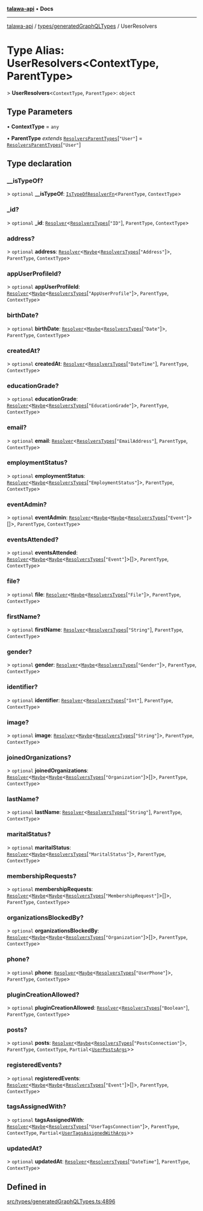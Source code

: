 [**talawa-api**](../../../README.md) • **Docs**

***

[talawa-api](../../../modules.md) / [types/generatedGraphQLTypes](../README.md) / UserResolvers

# Type Alias: UserResolvers\<ContextType, ParentType\>

\> **UserResolvers**\<`ContextType`, `ParentType`\>: `object`

## Type Parameters

• **ContextType** = `any`

• **ParentType** *extends* [`ResolversParentTypes`](ResolversParentTypes.md)\[`"User"`\] = [`ResolversParentTypes`](ResolversParentTypes.md)\[`"User"`\]

## Type declaration

### \_\_isTypeOf?

\> `optional` **\_\_isTypeOf**: [`IsTypeOfResolverFn`](IsTypeOfResolverFn.md)\<`ParentType`, `ContextType`\>

### \_id?

\> `optional` **\_id**: [`Resolver`](Resolver.md)\<[`ResolversTypes`](ResolversTypes.md)\[`"ID"`\], `ParentType`, `ContextType`\>

### address?

\> `optional` **address**: [`Resolver`](Resolver.md)\<[`Maybe`](Maybe.md)\<[`ResolversTypes`](ResolversTypes.md)\[`"Address"`\]\>, `ParentType`, `ContextType`\>

### appUserProfileId?

\> `optional` **appUserProfileId**: [`Resolver`](Resolver.md)\<[`Maybe`](Maybe.md)\<[`ResolversTypes`](ResolversTypes.md)\[`"AppUserProfile"`\]\>, `ParentType`, `ContextType`\>

### birthDate?

\> `optional` **birthDate**: [`Resolver`](Resolver.md)\<[`Maybe`](Maybe.md)\<[`ResolversTypes`](ResolversTypes.md)\[`"Date"`\]\>, `ParentType`, `ContextType`\>

### createdAt?

\> `optional` **createdAt**: [`Resolver`](Resolver.md)\<[`ResolversTypes`](ResolversTypes.md)\[`"DateTime"`\], `ParentType`, `ContextType`\>

### educationGrade?

\> `optional` **educationGrade**: [`Resolver`](Resolver.md)\<[`Maybe`](Maybe.md)\<[`ResolversTypes`](ResolversTypes.md)\[`"EducationGrade"`\]\>, `ParentType`, `ContextType`\>

### email?

\> `optional` **email**: [`Resolver`](Resolver.md)\<[`ResolversTypes`](ResolversTypes.md)\[`"EmailAddress"`\], `ParentType`, `ContextType`\>

### employmentStatus?

\> `optional` **employmentStatus**: [`Resolver`](Resolver.md)\<[`Maybe`](Maybe.md)\<[`ResolversTypes`](ResolversTypes.md)\[`"EmploymentStatus"`\]\>, `ParentType`, `ContextType`\>

### eventAdmin?

\> `optional` **eventAdmin**: [`Resolver`](Resolver.md)\<[`Maybe`](Maybe.md)\<[`Maybe`](Maybe.md)\<[`ResolversTypes`](ResolversTypes.md)\[`"Event"`\]\>[]\>, `ParentType`, `ContextType`\>

### eventsAttended?

\> `optional` **eventsAttended**: [`Resolver`](Resolver.md)\<[`Maybe`](Maybe.md)\<[`Maybe`](Maybe.md)\<[`ResolversTypes`](ResolversTypes.md)\[`"Event"`\]\>[]\>, `ParentType`, `ContextType`\>

### file?

\> `optional` **file**: [`Resolver`](Resolver.md)\<[`Maybe`](Maybe.md)\<[`ResolversTypes`](ResolversTypes.md)\[`"File"`\]\>, `ParentType`, `ContextType`\>

### firstName?

\> `optional` **firstName**: [`Resolver`](Resolver.md)\<[`ResolversTypes`](ResolversTypes.md)\[`"String"`\], `ParentType`, `ContextType`\>

### gender?

\> `optional` **gender**: [`Resolver`](Resolver.md)\<[`Maybe`](Maybe.md)\<[`ResolversTypes`](ResolversTypes.md)\[`"Gender"`\]\>, `ParentType`, `ContextType`\>

### identifier?

\> `optional` **identifier**: [`Resolver`](Resolver.md)\<[`ResolversTypes`](ResolversTypes.md)\[`"Int"`\], `ParentType`, `ContextType`\>

### image?

\> `optional` **image**: [`Resolver`](Resolver.md)\<[`Maybe`](Maybe.md)\<[`ResolversTypes`](ResolversTypes.md)\[`"String"`\]\>, `ParentType`, `ContextType`\>

### joinedOrganizations?

\> `optional` **joinedOrganizations**: [`Resolver`](Resolver.md)\<[`Maybe`](Maybe.md)\<[`Maybe`](Maybe.md)\<[`ResolversTypes`](ResolversTypes.md)\[`"Organization"`\]\>[]\>, `ParentType`, `ContextType`\>

### lastName?

\> `optional` **lastName**: [`Resolver`](Resolver.md)\<[`ResolversTypes`](ResolversTypes.md)\[`"String"`\], `ParentType`, `ContextType`\>

### maritalStatus?

\> `optional` **maritalStatus**: [`Resolver`](Resolver.md)\<[`Maybe`](Maybe.md)\<[`ResolversTypes`](ResolversTypes.md)\[`"MaritalStatus"`\]\>, `ParentType`, `ContextType`\>

### membershipRequests?

\> `optional` **membershipRequests**: [`Resolver`](Resolver.md)\<[`Maybe`](Maybe.md)\<[`Maybe`](Maybe.md)\<[`ResolversTypes`](ResolversTypes.md)\[`"MembershipRequest"`\]\>[]\>, `ParentType`, `ContextType`\>

### organizationsBlockedBy?

\> `optional` **organizationsBlockedBy**: [`Resolver`](Resolver.md)\<[`Maybe`](Maybe.md)\<[`Maybe`](Maybe.md)\<[`ResolversTypes`](ResolversTypes.md)\[`"Organization"`\]\>[]\>, `ParentType`, `ContextType`\>

### phone?

\> `optional` **phone**: [`Resolver`](Resolver.md)\<[`Maybe`](Maybe.md)\<[`ResolversTypes`](ResolversTypes.md)\[`"UserPhone"`\]\>, `ParentType`, `ContextType`\>

### pluginCreationAllowed?

\> `optional` **pluginCreationAllowed**: [`Resolver`](Resolver.md)\<[`ResolversTypes`](ResolversTypes.md)\[`"Boolean"`\], `ParentType`, `ContextType`\>

### posts?

\> `optional` **posts**: [`Resolver`](Resolver.md)\<[`Maybe`](Maybe.md)\<[`ResolversTypes`](ResolversTypes.md)\[`"PostsConnection"`\]\>, `ParentType`, `ContextType`, `Partial`\<[`UserPostsArgs`](UserPostsArgs.md)\>\>

### registeredEvents?

\> `optional` **registeredEvents**: [`Resolver`](Resolver.md)\<[`Maybe`](Maybe.md)\<[`Maybe`](Maybe.md)\<[`ResolversTypes`](ResolversTypes.md)\[`"Event"`\]\>[]\>, `ParentType`, `ContextType`\>

### tagsAssignedWith?

\> `optional` **tagsAssignedWith**: [`Resolver`](Resolver.md)\<[`Maybe`](Maybe.md)\<[`ResolversTypes`](ResolversTypes.md)\[`"UserTagsConnection"`\]\>, `ParentType`, `ContextType`, `Partial`\<[`UserTagsAssignedWithArgs`](UserTagsAssignedWithArgs.md)\>\>

### updatedAt?

\> `optional` **updatedAt**: [`Resolver`](Resolver.md)\<[`ResolversTypes`](ResolversTypes.md)\[`"DateTime"`\], `ParentType`, `ContextType`\>

## Defined in

[src/types/generatedGraphQLTypes.ts:4896](https://github.com/PalisadoesFoundation/talawa-api/blob/bba5d82264abb62b9e358a3d3fe1af18a8a8f6e4/src/types/generatedGraphQLTypes.ts#L4896)
